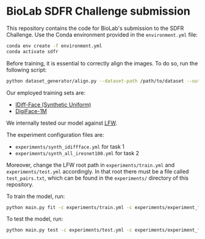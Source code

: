 # BioLab SDFR Challenge submission

This repository contains the code for BioLab's submission to the SDFR Challenge.
Use the Conda environment provided in the `environment.yml` file:

```bash
conda env create -f environment.yml
conda activate sdfr
```

Before training, it is essential to correctly align the images. To do so, run the following script:

```bash
python dataset_generator/align.py --dataset-path /path/to/dataset --output-path /path/to/output --batch-size 1 --device cuda:0 --image-size 112 --num-workers 8
```

Our employed training sets are:
* [IDiff-Face (Synthetic Uniform)](https://drive.google.com/drive/folders/1-V2MuYrEBsaFrqkQDpAwf1eQx3l9I-9r?usp=sharing)
* [DigiFace-1M](https://github.com/microsoft/DigiFace1M)

We internally tested our model against [LFW](http://vis-www.cs.umass.edu/lfw/lfw.tgz).

The experiment configuration files are:
* `experiments/synth_idiffface.yml` for task 1
* `experiments/synth_all_iresnet100.yml` for task 2

Moreover, change the LFW root path in `experiments/train.yml` and `experiments/test.yml` accordingly.
In that root there must be a file called `test_pairs.txt`, which can be found in the `experiments/` directory of this repository.

To train the model, run:

```bash
python main.py fit -c experiments/train.yml -c experiments/experiment_file_here.yml
```

To test the model, run:
    
```bash
python main.py test -c experiments/test.yml -c experiments/experiment_file_here.yml --trainer.logger.init_args.id wandb_run_id --ckpt_path /path/to/checkpoint
```